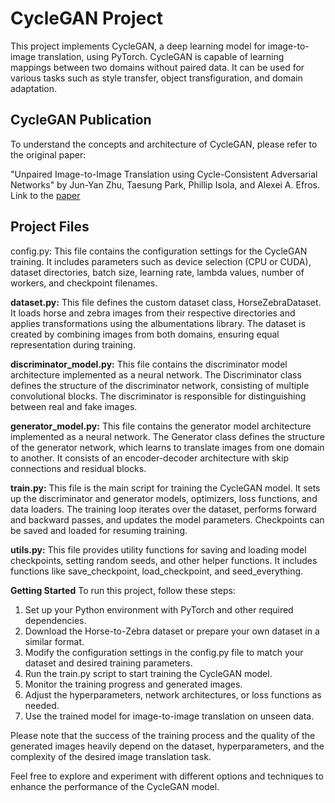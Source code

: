 # CycleGAN Project
This project implements CycleGAN, a deep learning model for image-to-image translation, using PyTorch. CycleGAN is capable of learning mappings between two domains without paired data. It can be used for various tasks such as style transfer, object transfiguration, and domain adaptation.

## CycleGAN Publication
To understand the concepts and architecture of CycleGAN, please refer to the original paper:

"Unpaired Image-to-Image Translation using Cycle-Consistent Adversarial Networks" by Jun-Yan Zhu, Taesung Park, Phillip Isola, and Alexei A. Efros. Link to the [paper](https://arxiv.org/abs/1703.10593)

## Project Files
config.py: This file contains the configuration settings for the CycleGAN training. It includes parameters such as device selection (CPU or CUDA), dataset directories, batch size, learning rate, lambda values, number of workers, and checkpoint filenames.

**dataset.py:** This file defines the custom dataset class, HorseZebraDataset. It loads horse and zebra images from their respective directories and applies transformations using the albumentations library. The dataset is created by combining images from both domains, ensuring equal representation during training.

**discriminator_model.py:** This file contains the discriminator model architecture implemented as a neural network. The Discriminator class defines the structure of the discriminator network, consisting of multiple convolutional blocks. The discriminator is responsible for distinguishing between real and fake images.

**generator_model.py:** This file contains the generator model architecture implemented as a neural network. The Generator class defines the structure of the generator network, which learns to translate images from one domain to another. It consists of an encoder-decoder architecture with skip connections and residual blocks.

**train.py:** This file is the main script for training the CycleGAN model. It sets up the discriminator and generator models, optimizers, loss functions, and data loaders. The training loop iterates over the dataset, performs forward and backward passes, and updates the model parameters. Checkpoints can be saved and loaded for resuming training.

**utils.py:** This file provides utility functions for saving and loading model checkpoints, setting random seeds, and other helper functions. It includes functions like save_checkpoint, load_checkpoint, and seed_everything.

**Getting Started**
To run this project, follow these steps:

1. Set up your Python environment with PyTorch and other required dependencies.
2. Download the Horse-to-Zebra dataset or prepare your own dataset in a similar format.
3. Modify the configuration settings in the config.py file to match your dataset and desired training parameters.
4. Run the train.py script to start training the CycleGAN model.
5. Monitor the training progress and generated images.
6. Adjust the hyperparameters, network architectures, or loss functions as needed.
7. Use the trained model for image-to-image translation on unseen data.


Please note that the success of the training process and the quality of the generated images heavily depend on the dataset, hyperparameters, and the complexity of the desired image translation task.

Feel free to explore and experiment with different options and techniques to enhance the performance of the CycleGAN model.

